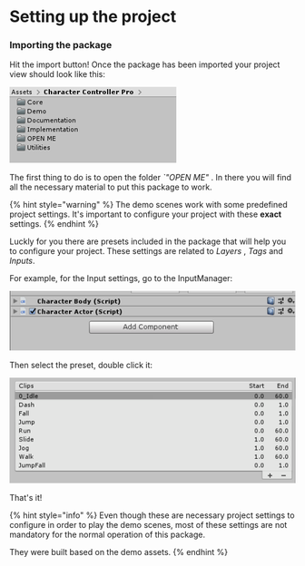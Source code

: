 # Setting up the project

### Importing the package

Hit the import button! Once the package has been imported your project view should look like this:

![Project hierarchy right after importing the asset.](../.gitbook/assets/project_hierarchy.png)

The first thing to do is to open the folder _\`"OPEN ME"_ . In there you will find all the necessary material to put this package to work.

{% hint style="warning" %}
The demo scenes work with some predefined project settings. It's important to configure your project with these **exact** settings.
{% endhint %}

Luckly for you there are presets included in the package that will help you to configure your project. These settings are related to _Layers_ , _Tags_ and _Inputs_. 



For example, for the Input settings, go to the InputManager:

![](../.gitbook/assets/imagen%20%287%29.png)

Then select the preset, double click it:

![](../.gitbook/assets/imagen%20%2841%29.png)

 That's it!

{% hint style="info" %}
Even though these are necessary project settings to configure in order to play the demo scenes, most of these settings are not mandatory for the normal operation of this package.

They were built based on the demo assets.
{% endhint %}

